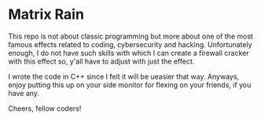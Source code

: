 # Matrix Rain

This repo is not about classic programming but more about one of the most famous effects related to coding, cybersecurity and hacking. Unfortunately enough, I do not have such skills with which I can create a firewall cracker with this effect so, y'all have to adjust with just the effect.

I wrote the code in C++ since I felt it will be ueasier that way. Anyways, enjoy putting this up on your side monitor for flexing on your friends, if you have any.

Cheers, fellow coders!
